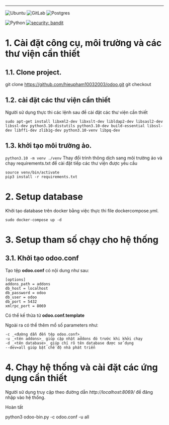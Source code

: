 ---
![Ubuntu](https://img.shields.io/badge/Ubuntu-E95420?style=for-the-badge&logo=ubuntu&logoColor=white)
![GitLab](https://img.shields.io/badge/gitlab-%23181717.svg?style=for-the-badge&logo=gitlab&logoColor=white)
![Postgres](https://img.shields.io/badge/postgres-%23316192.svg?style=for-the-badge&logo=postgresql&logoColor=white)

![Python](https://img.shields.io/badge/python-v3.8+-blue.svg)
[![security: bandit](https://img.shields.io/badge/security-bandit-yellow.svg)](https://github.com/PyCQA/bandit)




# 1. Cài đặt công cụ, môi trường và các thư viện cần thiết

## 1.1. Clone project.
git clone https://github.com/hieupham10032003/odoo.git
git checkout 

## 1.2. cài đặt các thư viện cần thiết

Người sử dụng thực thi các lệnh sau đề cài đặt các thư viện cần thiết

```
sudo apt-get install libxml2-dev libxslt-dev libldap2-dev libsasl2-dev libssl-dev python3.10-distutils python3.10-dev build-essential libssl-dev libffi-dev zlib1g-dev python3.10-venv libpq-dev
```
## 1.3. khởi tạo môi trường ảo.

`python3.10 -m venv ./venv`
Thay đổi trình thông dịch sang môi trường ảo và chạy requirements.txt để cài đặt tiếp các thư viện được yêu cầu

```
source venv/bin/activate
pip3 install -r requirements.txt
```

# 2. Setup database

Khởi tạo database trên docker bằng việc thực thi file dockercompose.yml.

`sudo docker-compose up -d`

# 3. Setup tham số chạy cho hệ thống

## 3.1. Khởi tạo odoo.conf

Tạo tệp **odoo.conf** có nội dung như sau:

```
[options]
addons_path = addons
db_host = localhost
db_password = odoo
db_user = odoo
db_port = 5432
xmlrpc_port = 8069
```
Có thể kế thừa từ **odoo.conf.template**

Ngoài ra có thể thêm mổ số parameters như:

```
-c _<đường dẫn đến tệp odoo.conf>_
-u _<tên addons>_ giúp cập nhật addons đó trước khi khởi chạy
-d _<tên database>_ giúp chỉ rõ tên database được sử dụng
--dev=all giúp bật chế độ nhà phát triển 
```

# 4. Chạy hệ thống và cài đặt các ứng dụng cần thiết

Người sử dụng truy cập theo đường dẫn _http://localhost:8069/_ để đăng nhập vào hệ thống.

Hoàn tất
    
python3 odoo-bin.py -c odoo.conf -u all
